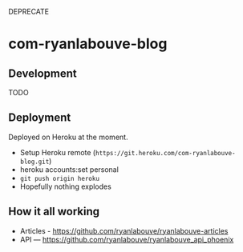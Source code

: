 DEPRECATE

# com-ryanlabouve-blog

## Development

TODO

## Deployment

Deployed on Heroku at the moment.

* Setup Heroku remote (`https://git.heroku.com/com-ryanlabouve-blog.git`)
* heroku accounts:set personal
* `git push origin heroku`
* Hopefully nothing explodes

## How it all working

* Articles - https://github.com/ryanlabouve/ryanlabouve-articles
* API — https://github.com/ryanlabouve/ryanlabouve_api_phoenix

